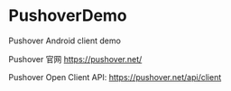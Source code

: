 # PushoverDemo
Pushover Android client demo

Pushover 官网 https://pushover.net/

Pushover Open Client API: https://pushover.net/api/client
